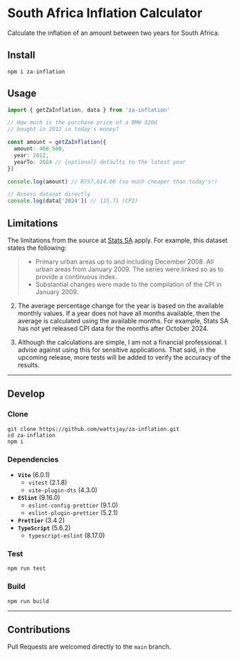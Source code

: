 # South Africa Inflation Calculator

Calculate the inflation of an amount between two years for South Africa.

## Install

```shell
npm i za-inflation
```

## Usage

```ts
import { getZaInflation, data } from 'za-inflation'

// How much is the purchase price of a BMW 320d
// bought in 2012 in today's money?

const amount = getZaInflation({
  amount: 408_500,
  year: 2012,
  yearTo: 2024 // {optional} defaults to the latest year
})

console.log(amount) // R757,614.00 (so much cheaper than today's!)

// Access dataset directly
console.log(data['2024']) // 115.71 (CPI)
```

## Limitations

The limitations from the source at [Stats SA](https://www.statssa.gov.za/publications/P0141/CPIHistory.pdf) apply. For example, this dataset states the following:

> - Primary urban areas up to and including December 2008. All urban areas from January 2009. The series were linked so as to
>   provide a continuous index.
> - Substantial changes were made to the compilation of the CPI in January 2009.

2. The average percentage change for the year is based on the available monthly values. If a year does not have all months available, then the average is calculated using the available months. For example, Stats SA has not yet released CPI data for the months after October 2024.

3. Although the calculations are simple, I am not a financial professional. I advise against using this for sensitive applications. That said, in the upcoming release, more tests will be added to verify the accuracy of the results.

---

## Develop

### Clone

```shell
git clone https://github.com/wattsjay/za-inflation.git
cd za-inflation
npm i
```

### Dependencies

- **`Vite`** (6.0.1)
  - `vitest` (2.1.8)
  - `vite-plugin-dts` (4.3.0)
- **`ESlint`** (9.16.0)
  - `eslint-config-prettier` (9.1.0)
  - `eslint-plugin-prettier` (5.2.1)
- **`Prettier`** (3.4.2)
- **`TypeScript`** (5.6.2)
  - `typescript-eslint` (8.17.0)

### Test

```shell
npm run test
```

### Build

```shell
npm run build
```

---

## Contributions

Pull Requests are welcomed directly to the `main` branch.
